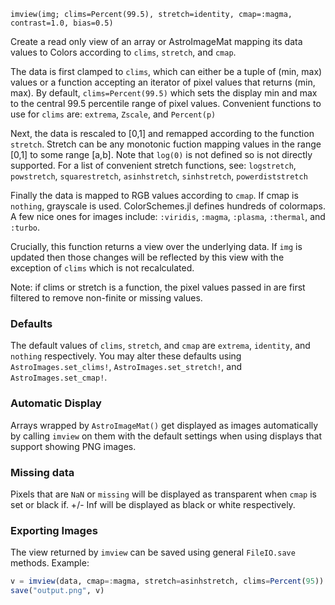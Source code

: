 ```
imview(img; clims=Percent(99.5), stretch=identity, cmap=:magma, contrast=1.0, bias=0.5)
```

Create a read only view of an array or AstroImageMat mapping its data values to Colors according to `clims`, `stretch`, and `cmap`.

The data is first clamped to `clims`, which can either be a tuple of (min, max) values or a function accepting an iterator of pixel values that returns (min, max). By default, `clims=Percent(99.5)` which sets the display min and max to the central 99.5 percentile range of pixel values. Convenient functions to use for `clims` are: `extrema`, `Zscale`, and `Percent(p)`

Next, the data is rescaled to [0,1] and remapped according to the function `stretch`. Stretch can be any monotonic fuction mapping values in the range [0,1] to some range [a,b]. Note that `log(0)` is not defined so is not directly supported. For a list of convenient stretch functions, see: `logstretch`, `powstretch`, `squarestretch`, `asinhstretch`, `sinhstretch`, `powerdiststretch`

Finally the data is mapped to RGB values according to `cmap`. If cmap is `nothing`, grayscale is used. ColorSchemes.jl defines hundreds of colormaps. A few nice ones for images include: `:viridis`, `:magma`, `:plasma`, `:thermal`, and `:turbo`.

Crucially, this function returns a view over the underlying data. If `img` is updated then those changes will be reflected by this view with the exception of `clims` which is not recalculated.

Note: if clims or stretch is a function, the pixel values passed in are first filtered to remove non-finite or missing values.

### Defaults

The default values of `clims`, `stretch`, and `cmap` are `extrema`, `identity`, and `nothing` respectively. You may alter these defaults using `AstroImages.set_clims!`,  `AstroImages.set_stretch!`, and `AstroImages.set_cmap!`.

### Automatic Display

Arrays wrapped by `AstroImageMat()` get displayed as images automatically by calling `imview` on them with the default settings when using displays that support showing PNG images.

### Missing data

Pixels that are `NaN` or `missing` will be displayed as transparent when `cmap` is set or black if. +/- Inf will be displayed as black or white respectively.

### Exporting Images

The view returned by `imview` can be saved using general `FileIO.save` methods. Example:

```julia
v = imview(data, cmap=:magma, stretch=asinhstretch, clims=Percent(95))
save("output.png", v)
```
